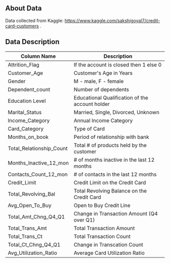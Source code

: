 ## About Data

Data collected from Kaggle: https://www.kaggle.com/sakshigoyal7/credit-card-customers .


## Data Description

Column Name | Description
--- | --- 
Attrition_Flag | If the account is closed then 1 else 0
Customer_Age | Customer's Age in Years
Gender | M - male, F - female
Dependent_count | Number of dependents
Education Level | Educational Qualification of the account holder
Marital_Status | Married, Single, Divorced, Unknown
Income_Category | Annual Income Category
Card_Category |Type of Card
Months_on_book | Period of relationship with bank
Total_Relationship_Count | Total # of products held by the customer
Months_Inactive_12_mon | # of months inactive in the last 12 months
Contacts_Count_12_mon | # of contacts in the last 12 months
Credit_Limit | Credit Limit on the Credit Card
Total_Revolving_Bal | Total Revolving Balance on the Credit Card
Avg_Open_To_Buy | Open to Buy Credit Line
Total_Amt_Chng_Q4_Q1 | Change in Transaction Amount (Q4 over Q1) 
Total_Trans_Amt | Total Transaction Amount 
Total_Trans_Ct | Total Transaction Count 
Total_Ct_Chng_Q4_Q1 | Change in Transcation Count 
Avg_Utilization_Ratio | Average Card Utilization Ratio
 
